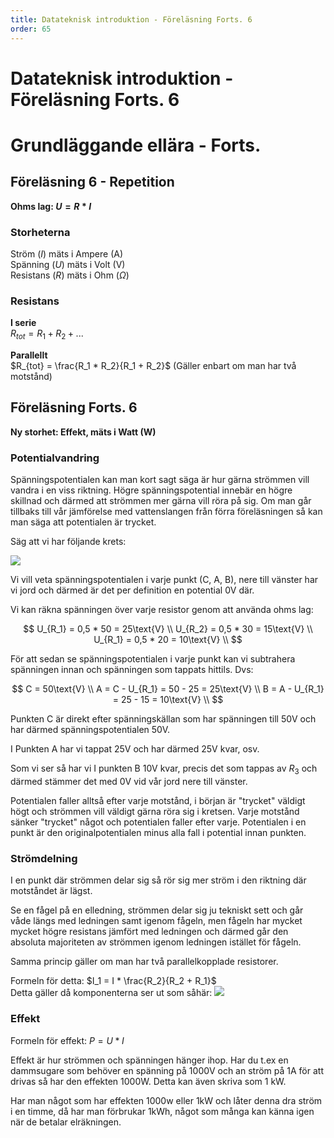 ```yaml
---
title: Datateknisk introduktion - Föreläsning Forts. 6
order: 65
---
```


# Datateknisk introduktion - Föreläsning Forts. 6

# Grundläggande ellära - Forts.

## Föreläsning 6 - Repetition

**Ohms lag: $U = R*I$**

### Storheterna

Ström ($I$) mäts i Ampere (A)  
Spänning ($U$) mäts i Volt (V)  
Resistans ($R$) mäts i Ohm ($\Omega$)

### Resistans

**I serie**  
$R_{tot} = R_1 + R_2 + ...$

**Parallellt**  
$R_{tot} = \frac{R_1 * R_2}{R_1 + R_2}$ (Gäller enbart om man har två motstånd)

## Föreläsning Forts. 6

**Ny storhet: Effekt, mäts i Watt (W)**

### Potentialvandring

Spänningspotentialen kan man kort sagt säga är hur gärna strömmen vill vandra i en viss riktning. Högre spänningspotential innebär en högre skillnad och därmed att strömmen mer gärna vill röra på sig. Om man går tillbaks till vår jämförelse med vattenslangen från förra föreläsningen så kan man säga att potentialen är trycket.

Säg att vi har följande krets:

![](/intro_forelasning_6_forts/krets.png)

Vi vill veta spänningspotentialen i varje punkt (C, A, B), nere till vänster har vi jord och därmed är det per definition en potential 0V där.

Vi kan räkna spänningen över varje resistor genom att använda ohms lag:

$$
U_{R_1} = 0,5 * 50 = 25\text{V} \\
U_{R_2} = 0,5 * 30 = 15\text{V} \\
U_{R_1} = 0,5 * 20 = 10\text{V} \\
$$

För att sedan se spänningspotentialen i varje punkt kan vi subtrahera spänningen innan och spänningen som tappats hittils. Dvs:

$$
C = 50\text{V} \\
A = C - U_{R_1} = 50 - 25 = 25\text{V} \\
B = A - U_{R_1} = 25 - 15 = 10\text{V} \\
$$

Punkten C är direkt efter spänningskällan som har spänningen till 50V och har därmed spänningspotentialen 50V.

I Punkten A har vi tappat 25V och har därmed 25V kvar, osv.

Som vi ser så har vi I punkten B 10V kvar, precis det som tappas av $R_3$ och därmed stämmer det med 0V vid vår jord nere till vänster.

Potentialen faller alltså efter varje motstånd, i början är "trycket" väldigt högt och strömmen vill väldigt gärna röra sig i kretsen. Varje motstånd sänker "trycket" något och potentialen faller efter varje. Potentialen i en punkt är den originalpotentialen minus alla fall i potential innan punkten.

### Strömdelning

I en punkt där strömmen delar sig så rör sig mer ström i den riktning där motståndet är lägst.

Se en fågel på en elledning, strömmen delar sig ju tekniskt sett och går våde längs med ledningen samt igenom fågeln, men fågeln har mycket mycket högre resistans jämfört med ledningen och därmed går den absoluta majoriteten av strömmen igenom ledningen istället för fågeln.

Samma princip gäller om man har två parallelkopplade resistorer.

Formeln för detta: $I_1 = I * \frac{R_2}{R_2 + R_1}$  
Detta gäller då komponenterna ser ut som såhär:
![](/intro_forelasning_6_forts/krets2.png)

### Effekt

Formeln för effekt: $P = U * I$

Effekt är hur strömmen och spänningen hänger ihop. Har du t.ex en dammsugare som behöver en spänning på 1000V och an ström på 1A för att drivas så har den effekten 1000W. Detta kan även skriva som 1 kW.

Har man något som har effekten 1000w eller 1kW och låter denna dra ström i en timme, då har man förbrukar 1kWh, något som många kan känna igen när de betalar elräkningen.
